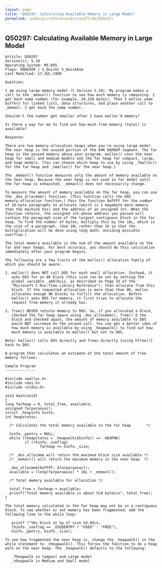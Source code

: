 ```yaml
---
layout: page
title: "Q50297: Calculating Available Memory in Large Model"
permalink: /pubs/pc/reference/microsoft/kb/Q50297/
---
```


## Q50297: Calculating Available Memory in Large Model

	Article: Q50297
	Version(s): 5.10
	Operating System: MS-DOS
	Flags: ENDUSER | S_QuickC S_QuickAsm
	Last Modified: 17-JUL-1990
	
	Question:
	
	I am using large-memory model (C Version 5.10). My program makes a
	call to the _memavl() function to see how much memory is remaining. I
	get back some number (for example, 29,320 bytes). Then I malloc some
	buffers for linked lists, data structures, and place another call to
	_memavl. I get back the same number.
	
	Shouldn't the number get smaller after I have malloc'd memory?
	
	Is there a way for me to find out how much free memory (total) is
	available?
	
	Response:
	
	There are two memory-allocation heaps when you're using large model.
	The near heap is the unused portion of the 64K DGROUP segment. The far
	heap is the unused memory above your program. malloc() uses the near
	heap for small and medium models and the far heap for compact, large,
	and huge models. [You can choose which heap to use by using _fmalloc()
	for the far heap and _nmalloc() for the near heap.]
	
	The _memavl() function measures only the amount of memory available on
	the near heap. Because the near heap is not used in far model until
	the far heap is exhausted, _memavl() does not necessarily change.
	
	To measure the amount of memory available on the far heap, you can use
	the _dos_allocmem() function. (This function calls the DOS
	memory-allocation function.) Pass the function 0xFFFF for the number
	of 16-byte paragraphs to allocate (which is 1 megabyte more memory
	than the machine has) and the address of an unsigned int. When the
	function returns, the unsigned int whose address you passed will
	contain the paragraph size of the largest contiguous block in the far
	heap. To find the number of bytes, multiply this by the 16L, which is
	the size of a paragraph. (Use 16L rather than 16 so that the
	multiplication will be done using long math, avoiding possible
	overflow.)
	
	The total memory available is the sum of the amount available on the
	far and near heaps. For best accuracy, you should do this calculation
	immediately after your program begins.
	
	The following are a few traits of the malloc() allocation family of
	which you should be aware:
	
	1. malloc() does NOT call DOS for each small allocation. Instead, it
	   asks DOS for an 8K block (this size can be set by setting the
	   global variable _amblksiz, as described on Page 33 of the
	   "Microsoft C Run-Time Library Reference"), then allocate from this
	   block. If the requested allocation is more than than 8K, malloc
	   allocates enough 8K blocks to fulfill the allocation. Before
	   malloc() asks DOS for memory, it first tries to allocate the
	   request from memory it already has.
	
	2. free() NEVER returns memory to DOS. So, if you allocated a block,
	   checked the far heap space using _dos_allocmem(), free()'d the
	   block and checked again, the amount of memory available to DOS
	   would NOT increase on the second call. You can get a better idea of
	   how much memory is available by using _heapwalk() to find out how
	   much memory is available to malloc() but not to DOS.
	
	Note: halloc() calls DOS directly and frees directly [using hfree()]
	back to DOS.
	
	A program that calculates an estimate of the total amount of free
	memory follows:
	
	Sample Program
	--------------
	
	#include <malloc.h>
	#include <dos.h>
	#include <stdio.h>
	
	void main(void)
	{
	long farheap = 0, total_free, available;
	unsigned farparaavail;
	struct _heapinfo hinfo;
	int heapstatus;
	
	  /* Calculates the total memory available in the far heap       */
	
	  hinfo._pentry = NULL;
	  while ((heapstatus = _heapwalk(&hinfo)) == _HEAPOK)
	         if (!hinfo._useflag)
	                farheap += hinfo._size;
	
	  /* _dos_allocmem will return the maximum block size available */
	  /* _memavl() will return the maximum memory in the near heap  */
	
	  _dos_allocmem(0xFFFF, &farparaavail);
	  available = (long)farparaavail * 16L + _memavl();
	
	  /* Total memory available for allocation */
	
	  total_free = farheap + available;
	  printf("Total memory available is about %ld bytes\n", total_free);
	}
	
	The total memory calculated in the far heap may not be in a contiguous
	block. To see whether or not memory has been fragmented, add the
	following line to the while loop:
	
	   printf ("%6s block at %p of size %4.4X\n,
	   (hinfo._useflag == _USEDENTRY ? "USED" : "FREE"),
	   hinfo._pentry, hinfo._size);
	
	To see how fragmented the near heap is, change the _heapwalk() in the
	while statement to _nheapwalk(). This forces the function to do a heap
	walk on the near heap. The _heapwalk() defaults to the following:
	
	   _fheapwalk in Compact and Large model
	   _nheapwalk in Medium and Small model
